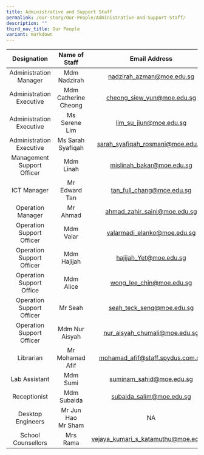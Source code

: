 ```yaml
---
title: Administrative and Support Staff
permalink: /our-story/Our-People/Administrative-and-Support-Staff/
description: ""
third_nav_title: Our People
variant: markdown
---
```

| Designation 	| Name of Staff	| Email Address 	|
|:---:|:---:|:---:|
| Administration Manager 	| Mdm Nadzirah  	| nadzirah_azman@moe.edu.sg 	|
 Administration Executive 	| Mdm Catherine Cheong  	| cheong_siew_yun@moe.edu.sg 	|
| Administration Executive 	| Ms Serene Lim 	| lim_su_jiun@moe.edu.sg 	|
|Administration Executive| Ms Sarah Syafiqah | sarah_syafiqah_rosmani@moe.edu.sg
| Management Support Officer 	| Mdm Linah 	| mislinah_bakar@moe.edu.sg 	|
| ICT Manager 	| Mr Edward Tan 	| tan_full_chang@moe.edu.sg 	|
| Operation Manager 	| Mr Ahmad  	| ahmad_zahir_saini@moe.edu.sg 	|
| Operation Support Officer 	| Mdm Valar 	| valarmadi_elanko@moe.edu.sg 	|
| Operation Support Officer 	| Mdm Hajijah  	| hajijah_Yet@moe.edu.sg 	|
| Operation Support Office 	| Mdm Alice  	| wong_lee_chin@moe.edu.sg 	|
Operation Support Officer 	| Mr Seah  	| seah_teck_seng@moe.edu.sg 	|
|Operation Support Officer| Mdm Nur Aisyah | nur_aisyah_chumali@moe.edu.sg
| Librarian 	| Mr Mohamad Afif  	| mohamad_afif@staff.spydus.com.sg 	||
| Lab Assistant 	| Mdm Sumi 	| suminam_sahid@moe.edu.sg 	|
| Receptionist 	| Mdm Subaida 	| subaida_salim@moe.edu.sg 	|
| Desktop Engineers 	| Mr Jun Hao <br> Mr Sham	| NA 	|
| School Counsellors 	| Mrs Rama <br>	| vejaya_kumari_s_katamuthu@moe.edu.sg  	|